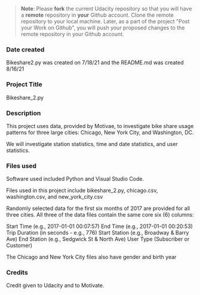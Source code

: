 >**Note**: Please **fork** the current Udacity repository so that you will have a **remote** repository in **your** Github account. Clone the remote repository to your local machine. Later, as a part of the project "Post your Work on Github", you will push your proposed changes to the remote repository in your Github account.

### Date created
Bikeshare2.py was created on 7/18/21 and the README.md was created 8/16/21

### Project Title
Bikeshare_2.py

### Description
This project uses data, provided by Motivae, to investigate bike share usage patterns for three large cities: Chicago, New York City, and Washington, DC.

We will investigate station statistics, time and date statistics, and user statistics.
### Files used
Software used included Python and Visual Studio Code.

Files used in this project include bikeshare_2.py, chicago.csv, washington.csv, and new_york_city.csv

Randomly selected data for the first six months of 2017 are provided for all three cities. All three of the data files contain the same core six (6) columns:

Start Time (e.g., 2017-01-01 00:07:57)
End Time (e.g., 2017-01-01 00:20:53)
Trip Duration (in seconds - e.g., 776)
Start Station (e.g., Broadway & Barry Ave)
End Station (e.g., Sedgwick St & North Ave)
User Type (Subscriber or Customer)

The Chicago and New York City files also have gender and birth year

### Credits
Credit given to Udacity and to Motivate.

